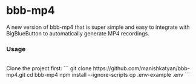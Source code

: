 # bbb-mp4
A new version of bbb-mp4 that is super simple and easy to integrate with BigBlueButton to automatically generate MP4 recordings.
<br/>
### Usage
<br/>
Clone the project first:
```
git clone https://github.com/manishkatyan/bbb-mp4.git
cd bbb-mp4
npm install --ignore-scripts
cp .env-example .env
```
